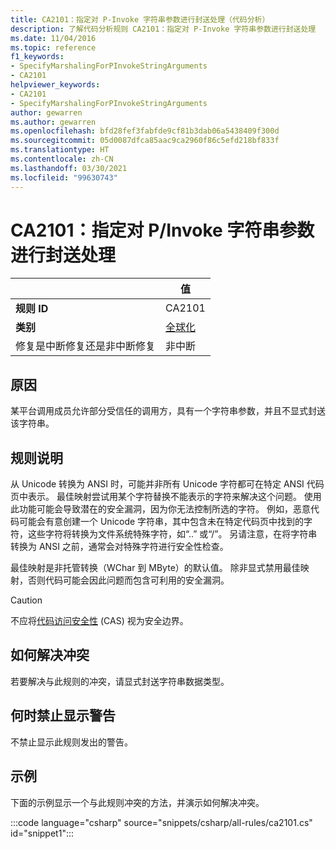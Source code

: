 ```yaml
---
title: CA2101：指定对 P-Invoke 字符串参数进行封送处理（代码分析）
description: 了解代码分析规则 CA2101：指定对 P-Invoke 字符串参数进行封送处理
ms.date: 11/04/2016
ms.topic: reference
f1_keywords:
- SpecifyMarshalingForPInvokeStringArguments
- CA2101
helpviewer_keywords:
- CA2101
- SpecifyMarshalingForPInvokeStringArguments
author: gewarren
ms.author: gewarren
ms.openlocfilehash: bfd28fef3fabfde9cf81b3dab06a5438409f300d
ms.sourcegitcommit: 05d0087dfca85aac9ca2960f86c5efd218bf833f
ms.translationtype: HT
ms.contentlocale: zh-CN
ms.lasthandoff: 03/30/2021
ms.locfileid: "99630743"
---
```

# <a name="ca2101-specify-marshaling-for-pinvoke-string-arguments"></a>CA2101：指定对 P/Invoke 字符串参数进行封送处理

| | 值 |
|-|-|
| **规则 ID** |CA2101|
| **类别** |[全球化](globalization-warnings.md)|
| 修复是中断修复还是非中断修复 |非中断|

## <a name="cause"></a>原因

某平台调用成员允许部分受信任的调用方，具有一个字符串参数，并且不显式封送该字符串。

## <a name="rule-description"></a>规则说明

从 Unicode 转换为 ANSI 时，可能并非所有 Unicode 字符都可在特定 ANSI 代码页中表示。 最佳映射尝试用某个字符替换不能表示的字符来解决这个问题。 使用此功能可能会导致潜在的安全漏洞，因为你无法控制所选的字符。 例如，恶意代码可能会有意创建一个 Unicode 字符串，其中包含未在特定代码页中找到的字符，这些字符将转换为文件系统特殊字符，如“..” 或“/”。 另请注意，在将字符串转换为 ANSI 之前，通常会对特殊字符进行安全性检查。

最佳映射是非托管转换（WChar 到 MByte）的默认值。 除非显式禁用最佳映射，否则代码可能会因此问题而包含可利用的安全漏洞。

> [!CAUTION]
> 不应将[代码访问安全性](../../../framework/misc/code-access-security.md) (CAS) 视为安全边界。

## <a name="how-to-fix-violations"></a>如何解决冲突

若要解决与此规则的冲突，请显式封送字符串数据类型。

## <a name="when-to-suppress-warnings"></a>何时禁止显示警告

不禁止显示此规则发出的警告。

## <a name="example"></a>示例

下面的示例显示一个与此规则冲突的方法，并演示如何解决冲突。

:::code language="csharp" source="snippets/csharp/all-rules/ca2101.cs" id="snippet1":::
